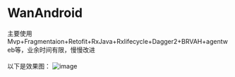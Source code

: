 # WanAndroid
主要使用Mvp+Fragmentaion+Retofit+RxJava+Rxlifecycle+Dagger2+BRVAH+agentweb等，业余时间有限，慢慢改进
<br>
<br>
以下是效果图：
![image](https://github.com/JianGsHanz/WanAndroid/images/效果.gif)

        
      
